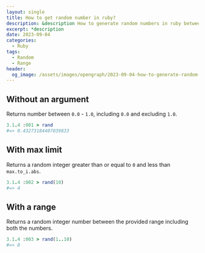 ```yaml
---
layout: single
title: How to get random number in ruby?
description: &description How to generate random numbers in ruby between a specified range.
excerpt: *description
date: 2023-09-04
categories:
  - Ruby
tags:
  - Random
  - Range
header:
  og_image: /assets/images/opengraph/2023-09-04-how-to-generate-random-number-in-ruby.png
---
```


## Without an argument

Returns number between `0.0` - `1.0`, including `0.0` and excluding `1.0`.

```ruby
3.1.4 :001 > rand
#=> 0.43273184407039833
```

## With max limit

Returns a random integer greater than or equal to `0` and less than `max.to_i.abs`.

```ruby
3.1.4 :002 > rand(10)
#=> 4
```

## With a range

Returns a random integer number between the provided range including both the numbers.

```ruby
3.1.4 :003 > rand(1..10)
#=> 8
```
